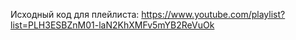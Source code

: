 Исходный код для плейлиста:
https://www.youtube.com/playlist?list=PLH3ESBZnM01-laN2KhXMFv5mYB2ReVuOk
